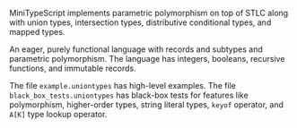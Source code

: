 MiniTypeScript implements parametric polymorphism on top of STLC along with union types, intersection types, distributive conditional types, and mapped types.

An eager, purely functional language with records and subtypes and parametric polymorphism. The language has integers, booleans, recursive functions, and immutable records.

The file `example.uniontypes` has high-level examples. The file `black_box_tests.uniontypes` has black-box tests for features like polymorphism, higher-order types, string literal types, `keyof` operator, and `A[K]` type lookup operator.
